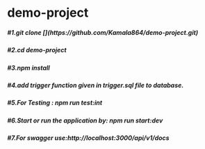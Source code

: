 # demo-project
<h5>
	#1.git clone [<repository-url>](https://github.com/Kamala864/demo-project.git)</h5>
<h5>
	#2.cd demo-project </h5>
	<h5>
#3.npm install </h5>
		<h5>
#4.add trigger function given in trigger.sql file to database. </h5>
			<h5>
#5.For Testing : npm run test:int </h5>
				<h5>
#6.Start or run the application by: npm run start:dev </h5>
					<h5>
#7.For swagger use:http://localhost:3000/api/v1/docs
						</h5>
